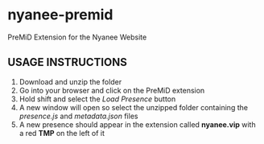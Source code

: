 # nyanee-premid
PreMiD Extension for the Nyanee Website

## USAGE INSTRUCTIONS
1. Download and unzip the folder
2. Go into your browser and click on the PreMiD extension
3. Hold shift and select the *Load Presence* button
4. A new window will open so select the unzipped folder containing the *presence.js* and *metadata.json* files
5. A new presence should appear in the extension called **nyanee.vip** with a red **TMP** on the left of it
